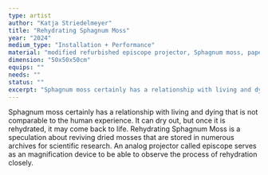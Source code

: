 ```yaml
---
type: artist
author: "Katja Striedelmeyer"
title: "Rehydrating Sphagnum Moss"
year: "2024"
medium_type: "Installation + Performance"
material: "modified refurbished episcope projector, Sphagnum moss, paper, petri dishes, grow light, water"
dimension: "50x50x50cm"
equips: ""
needs: ""
status: ""
excerpt: "Sphagnum moss certainly has a relationship with living and dying that is not comparable to the human experience. It can dry out, but once it is rehydrated, it may come back to life.Rehydrating Sphagnum Moss is a speculation about reviving dried mosses that are stored in numerous archives for scientific research. An analog projector called episcope serves as an magnification device to be able to observe the process of rehydration closely."
---
```

Sphagnum moss certainly has a relationship with living and dying that is not comparable to the human experience. It can dry out, but once it is rehydrated, it may come back to life.
Rehydrating Sphagnum Moss is a speculation about reviving dried mosses that are stored in numerous archives for scientific research. An analog projector called episcope serves as an magnification device to be able to observe the process of rehydration closely.
